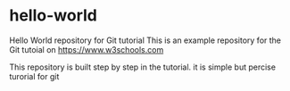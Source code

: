 # hello-world
Hello World repository for Git tutorial
This is an example repository for the Git tutoial on https://www.w3schools.com

This repository is built step by step in the tutorial.
it is simple but percise turorial for git  

